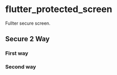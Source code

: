 # flutter_protected_screen
  Fullter secure screen.

## Secure 2 Way

### First way
    

### Second way
